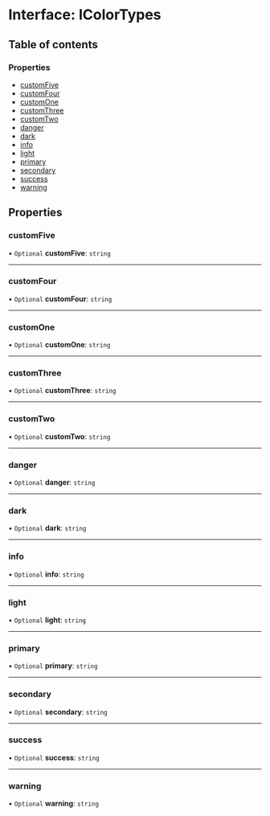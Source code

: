 # Interface: IColorTypes

## Table of contents

### Properties

- [customFive](../wiki/IColorTypes#customfive)
- [customFour](../wiki/IColorTypes#customfour)
- [customOne](../wiki/IColorTypes#customone)
- [customThree](../wiki/IColorTypes#customthree)
- [customTwo](../wiki/IColorTypes#customtwo)
- [danger](../wiki/IColorTypes#danger)
- [dark](../wiki/IColorTypes#dark)
- [info](../wiki/IColorTypes#info)
- [light](../wiki/IColorTypes#light)
- [primary](../wiki/IColorTypes#primary)
- [secondary](../wiki/IColorTypes#secondary)
- [success](../wiki/IColorTypes#success)
- [warning](../wiki/IColorTypes#warning)

## Properties

### customFive

• `Optional` **customFive**: `string`

___

### customFour

• `Optional` **customFour**: `string`

___

### customOne

• `Optional` **customOne**: `string`

___

### customThree

• `Optional` **customThree**: `string`

___

### customTwo

• `Optional` **customTwo**: `string`

___

### danger

• `Optional` **danger**: `string`

___

### dark

• `Optional` **dark**: `string`

___

### info

• `Optional` **info**: `string`

___

### light

• `Optional` **light**: `string`

___

### primary

• `Optional` **primary**: `string`

___

### secondary

• `Optional` **secondary**: `string`

___

### success

• `Optional` **success**: `string`

___

### warning

• `Optional` **warning**: `string`
